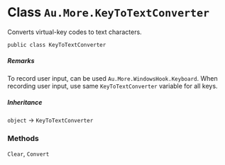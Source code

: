 # Class `Au.More.KeyToTextConverter`

Converts virtual-key codes to text characters.

```
public class KeyToTextConverter
```

##### Remarks

To record user input, can be used `Au.More.WindowsHook.Keyboard`. When recording user input, use same `KeyToTextConverter` variable for all keys.

##### Inheritance

`object` → `KeyToTextConverter`

### Methods

`Clear`, `Convert`